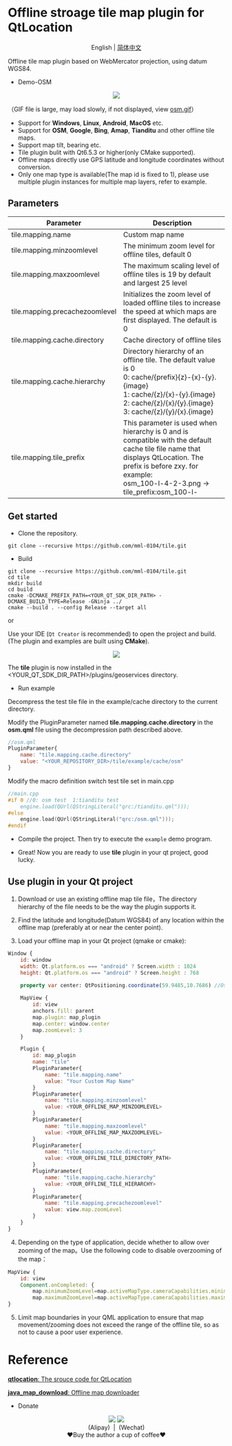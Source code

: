# Offline stroage tile map plugin for QtLocation
<p align="center">
English | <a href="README_zh_CN.md">简体中文</a>
</p>

Offline tile map plugin based on WebMercator projection, using datum WGS84.

+ Demo-OSM
<div align=center>
  <img src="example/preview/osm.gif">
</div>
<p>（GIF file is large, may load slowly, if not displayed, view <a href="example/preview/osm.gif">osm.gif</a>）</p>

+ Support for **Windows**, **Linux**, **Android**, **MacOS** etc.
+ Support for **OSM**, **Google**, **Bing**, **Amap**, **Tianditu** and other offline tile maps.
+ Support map tilt, bearing etc.
+ Tile plugin bulit with Qt6.5.3 or higher(only CMake supported).
+ Offline maps directly use GPS latitude and longitude coordinates without conversion.
+ Only one map type is available(The map id is fixed to 1), please use multiple plugin instances for multiple map layers, refer to example.

## Parameters
| Parameter | Description |
|-------|-------|
| tile.mapping.name | Custom map name |
| tile.mapping.minzoomlevel | The minimum zoom level for offline tiles, default 0 |
| tile.mapping.maxzoomlevel | The maximum scaling level of offline tiles is 19 by default and largest 25 level |
| tile.mapping.precachezoomlevel | Initializes the zoom level of loaded offline tiles to increase the speed at which maps are first displayed. The default is 0 |
| tile.mapping.cache.directory | Cache directory of offline tiles |
| tile.mapping.cache.hierarchy | Directory hierarchy of an offline tile. The default value is 0<br> 0: cache/{prefix}{z}-{x}-{y}.{image}<br>1: cache/{z}/{x}-{y}.{image}<br>2: cache/{z}/{x}/{y}.{image}<br>3: cache/{z}/{y}/{x}.{image} |
| tile.mapping.tile_prefix | This parameter is used when hierarchy is 0 and is compatible with the default cache tile file name that displays QtLocation. The prefix is before zxy. for example:<br>osm_100-l-4-2-3.png -> tile_prefix:osm_100-l- |

## Get started

+ Clone the repository.

```SHELL
git clone --recursive https://github.com/mml-0104/tile.git
```

+ Build

```
git clone --recursive https://github.com/mml-0104/tile.git
cd tile
mkdir build
cd build
cmake -DCMAKE_PREFIX_PATH=<YOUR_QT_SDK_DIR_PATH> -DCMAKE_BUILD_TYPE=Release -GNinja ../
cmake --build . --config Release --target all
```

or

Use your IDE (`Qt Creator` is recommended) to open the project and build. (The plugin and examples are built using **CMake**).
<div align=center>
  <img src="example/preview/qt_creator_project.png">
</div>

The **tile** plugin is now installed in the <YOUR_QT_SDK_DIR_PATH>/plugins/geoservices directory.


+ Run example

Decompress the test tile file in the example/cache directory to the current directory.

Modify the PluginParameter named **tile.mapping.cache.directory**  in the **osm.qml**  file using the decompression path described above.
```qml
//osm.qml
PluginParameter{
	name: "tile.mapping.cache.directory"
	value: "<YOUR_REPOSITORY_DIR>/tile/example/cache/osm"    
}
```

Modify the macro definition switch test tile set in main.cpp
```c++
//main.cpp
#if 0 //0: osm test  1:tianditu test
    engine.load(QUrl(QStringLiteral("qrc:/tianditu.qml")));
#else
    engine.load(QUrl(QStringLiteral("qrc:/osm.qml")));
#endif
```

+ Compile the project. Then try to execute the `example` demo program.

+ Great! Now you are ready to use **tile** plugin in your qt project, good lucky.

## Use plugin in your Qt project
1. Download or use an existing offline map tile file，The directory hierarchy of the file needs to be the way the plugin supports it.

2. Find the latitude and longitude(Datum WGS84)  of any location within the offline map (preferably at or near the center point).

3. Load your offline map in your Qt project (qmake or cmake): 
```qml
Window {
    id: window
    width: Qt.platform.os === "android" ? Screen.width : 1024
    height: Qt.platform.os === "android" ? Screen.height : 768
    
    property var center: QtPositioning.coordinate(59.9485,10.7686) //Oslo

    MapView {
        id: view
        anchors.fill: parent
        map.plugin: map_plugin
        map.center: window.center
        map.zoomLevel: 3
    }

    Plugin {
        id: map_plugin
        name: "tile"
        PluginParameter{
            name: "tile.mapping.name"
            value: "Your Custom Map Name"
        }
        PluginParameter{
            name: "tile.mapping.minzoomlevel"
            value: <YOUR_OFFLINE_MAP_MINZOOMLEVEL>
        }
        PluginParameter{
            name: "tile.mapping.maxzoomlevel"
            value: <YOUR_OFFLINE_MAP_MAXZOOMLEVEL>
        }
        PluginParameter{
            name: "tile.mapping.cache.directory"
            value: <YOUR_OFFLINE_TILE_DIRECTORY_PATH>
        }
        PluginParameter{
            name: "tile.mapping.cache.hierarchy"
            value: <YOUR_OFFLINE_TILE_HIERARCHY>
        }
        PluginParameter{
            name: "tile.mapping.precachezoomlevel"
            value: view.map.zoomLevel
        }
    }
}
```
4. Depending on the type of application, decide whether to allow over zooming of the map。Use the following code to disable overzooming of the map：
```qml
MapView {
	id: view
	Component.onCompleted: {
		map.minimumZoomLevel=map.activeMapType.cameraCapabilities.minimumZoomLevel
		map.maximumZoomLevel=map.activeMapType.cameraCapabilities.maximumZoomLevel
}
```


5. Limit map boundaries in your QML application to ensure that map movement/zooming does not exceed the range of the offline tile, so as not to cause a poor user experience.

# Reference
[**qtlocation**: The srouce code for QtLocation](https://github.com/qt/qtlocation)

[**java_map_download**: Offline map downloader](https://gitcode.com/kurimuson/java_map_download/overview)

+ Donate
<div align=center>
  <img src="example/donate/Alipay.png">
  <img src="example/donate/Wechat.png">
</div>
<div align=center>
(Alipay)&nbsp;&nbsp;|&nbsp;&nbsp;(Wechat)</br>
♥Buy the author a cup of coffee♥
</div>
